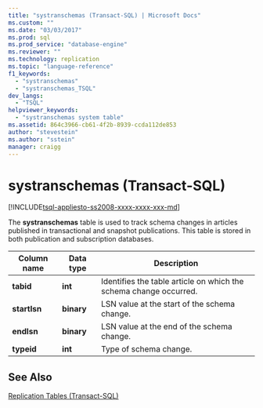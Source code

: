 ```yaml
---
title: "systranschemas (Transact-SQL) | Microsoft Docs"
ms.custom: ""
ms.date: "03/03/2017"
ms.prod: sql
ms.prod_service: "database-engine"
ms.reviewer: ""
ms.technology: replication
ms.topic: "language-reference"
f1_keywords: 
  - "systranschemas"
  - "systranschemas_TSQL"
dev_langs: 
  - "TSQL"
helpviewer_keywords: 
  - "systranschemas system table"
ms.assetid: 864c3966-cb61-4f2b-8939-ccda112de853
author: "stevestein"
ms.author: "sstein"
manager: craigg
---
```

# systranschemas (Transact-SQL)
[!INCLUDE[tsql-appliesto-ss2008-xxxx-xxxx-xxx-md](../../includes/tsql-appliesto-ss2008-xxxx-xxxx-xxx-md.md)]

  The **systranschemas** table is used to track schema changes in articles published in transactional and snapshot publications. This table is stored in both publication and subscription databases.  
  
|Column name|Data type|Description|  
|-----------------|---------------|-----------------|  
|**tabid**|**int**|Identifies the table article on which the schema change occurred.|  
|**startlsn**|**binary**|LSN value at the start of the schema change.|  
|**endlsn**|**binary**|LSN value at the end of the schema change.|  
|**typeid**|**int**|Type of schema change.|  
  
## See Also  
 [Replication Tables &#40;Transact-SQL&#41;](../../relational-databases/system-tables/replication-tables-transact-sql.md)  
  
  
